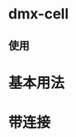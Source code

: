 # dmx-cell

## 使用

# 基本用法
<dmx-cell title="标题文字" value="说明文字"></dmx-cell>

# 带连接
<dmx-cell link to="//damai.cn"></dmx-cell>
